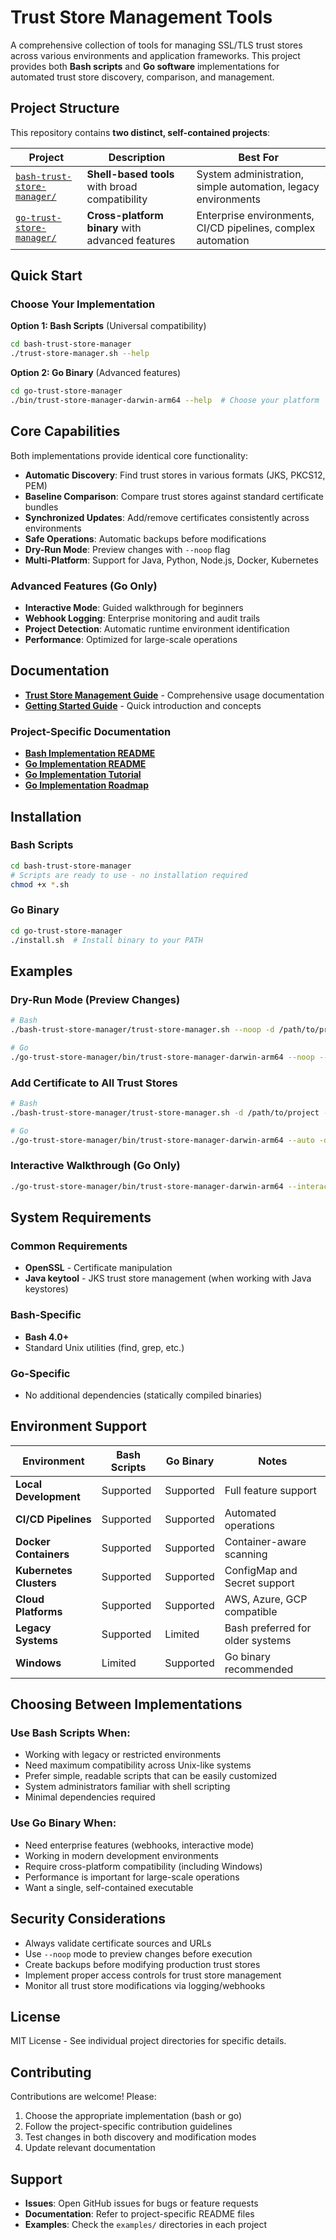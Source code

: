 # Trust Store Management Tools

A comprehensive collection of tools for managing SSL/TLS trust stores across various environments and application frameworks. This project provides both **Bash scripts** and **Go software** implementations for automated trust store discovery, comparison, and management.

## Project Structure

This repository contains **two distinct, self-contained projects**:

| Project | Description | Best For |
|---------|-------------|----------|
| [`bash-trust-store-manager/`](./bash-trust-store-manager/) | **Shell-based tools** with broad compatibility | System administration, simple automation, legacy environments |
| [`go-trust-store-manager/`](./go-trust-store-manager/) | **Cross-platform binary** with advanced features | Enterprise environments, CI/CD pipelines, complex automation |

## Quick Start

### Choose Your Implementation

**Option 1: Bash Scripts** (Universal compatibility)
```bash
cd bash-trust-store-manager
./trust-store-manager.sh --help
```

**Option 2: Go Binary** (Advanced features)
```bash
cd go-trust-store-manager
./bin/trust-store-manager-darwin-arm64 --help  # Choose your platform
```

## Core Capabilities

Both implementations provide identical core functionality:

- **Automatic Discovery**: Find trust stores in various formats (JKS, PKCS12, PEM)
- **Baseline Comparison**: Compare trust stores against standard certificate bundles
- **Synchronized Updates**: Add/remove certificates consistently across environments
- **Safe Operations**: Automatic backups before modifications
- **Dry-Run Mode**: Preview changes with `--noop` flag
- **Multi-Platform**: Support for Java, Python, Node.js, Docker, Kubernetes

### Advanced Features (Go Only)
- **Interactive Mode**: Guided walkthrough for beginners
- **Webhook Logging**: Enterprise monitoring and audit trails
- **Project Detection**: Automatic runtime environment identification
- **Performance**: Optimized for large-scale operations

## Documentation

- **[Trust Store Management Guide](./trust-store-management.md)** - Comprehensive usage documentation
- **[Getting Started Guide](./starthere.md)** - Quick introduction and concepts

### Project-Specific Documentation
- **[Bash Implementation README](./bash-trust-store-manager/README.md)**
- **[Go Implementation README](./go-trust-store-manager/README.md)**
- **[Go Implementation Tutorial](./go-trust-store-manager/TUTORIAL.md)**
- **[Go Implementation Roadmap](./go-trust-store-manager/ROADMAP.md)**

## Installation

### Bash Scripts
```bash
cd bash-trust-store-manager
# Scripts are ready to use - no installation required
chmod +x *.sh
```

### Go Binary
```bash
cd go-trust-store-manager
./install.sh  # Install binary to your PATH
```

## Examples

### Dry-Run Mode (Preview Changes)
```bash
# Bash
./bash-trust-store-manager/trust-store-manager.sh --noop -d /path/to/project -v

# Go  
./go-trust-store-manager/bin/trust-store-manager-darwin-arm64 --noop --auto -d /path/to/project -v
```

### Add Certificate to All Trust Stores
```bash
# Bash
./bash-trust-store-manager/trust-store-manager.sh -d /path/to/project -c /path/to/cert.pem

# Go
./go-trust-store-manager/bin/trust-store-manager-darwin-arm64 --auto -d /path/to/project -c /path/to/cert.pem
```

### Interactive Walkthrough (Go Only)
```bash
./go-trust-store-manager/bin/trust-store-manager-darwin-arm64 --interactive
```

## System Requirements

### Common Requirements
- **OpenSSL** - Certificate manipulation
- **Java keytool** - JKS trust store management (when working with Java keystores)

### Bash-Specific
- **Bash 4.0+**
- Standard Unix utilities (find, grep, etc.)

### Go-Specific  
- No additional dependencies (statically compiled binaries)

## Environment Support

| Environment | Bash Scripts | Go Binary | Notes |
|-------------|--------------|-----------|-------|
| **Local Development** | Supported | Supported | Full feature support |
| **CI/CD Pipelines** | Supported | Supported | Automated operations |
| **Docker Containers** | Supported | Supported | Container-aware scanning |
| **Kubernetes Clusters** | Supported | Supported | ConfigMap and Secret support |
| **Cloud Platforms** | Supported | Supported | AWS, Azure, GCP compatible |
| **Legacy Systems** | Supported | Limited | Bash preferred for older systems |
| **Windows** | Limited | Supported | Go binary recommended |

## Choosing Between Implementations

### Use **Bash Scripts** When:
- Working with legacy or restricted environments
- Need maximum compatibility across Unix-like systems
- Prefer simple, readable scripts that can be easily customized
- System administrators familiar with shell scripting
- Minimal dependencies required

### Use **Go Binary** When:
- Need enterprise features (webhooks, interactive mode)
- Working in modern development environments
- Require cross-platform compatibility (including Windows)
- Performance is important for large-scale operations
- Want a single, self-contained executable

## Security Considerations

- Always validate certificate sources and URLs
- Use `--noop` mode to preview changes before execution
- Create backups before modifying production trust stores  
- Implement proper access controls for trust store management
- Monitor all trust store modifications via logging/webhooks

## License

MIT License - See individual project directories for specific details.

## Contributing

Contributions are welcome! Please:
1. Choose the appropriate implementation (bash or go)
2. Follow the project-specific contribution guidelines
3. Test changes in both discovery and modification modes
4. Update relevant documentation

## Support

- **Issues**: Open GitHub issues for bugs or feature requests
- **Documentation**: Refer to project-specific README files
- **Examples**: Check the `examples/` directories in each project 